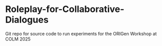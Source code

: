 # Roleplay-for-Collaborative-Dialogues
Git repo for source code to run experiments for the ORIGen Workshop at COLM 2025
